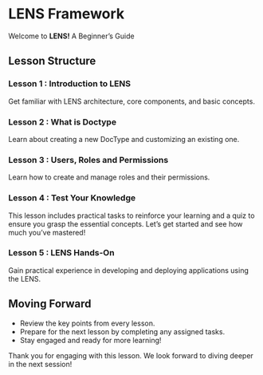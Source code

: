 # LENS Framework

Welcome to **LENS!** A Beginner’s Guide

## Lesson Structure

### Lesson 1 : Introduction to LENS

Get familiar with LENS architecture, core components, and basic concepts.

### Lesson 2 : What is Doctype

Learn about creating a new DocType and customizing an existing one.

### Lesson 3 : Users, Roles and Permissions

Learn how to create and manage roles and their permissions.


### Lesson 4 : Test Your Knowledge

This lesson includes practical tasks to reinforce your learning and a quiz to ensure you grasp the essential concepts. Let’s get started and see how much you’ve mastered!

### Lesson 5 : LENS Hands-On

Gain practical experience in developing and deploying applications using the LENS.

## Moving Forward

-   Review the key points from every lesson.
-   Prepare for the next lesson by completing any assigned tasks.
-   Stay engaged and ready for more learning!

Thank you for engaging with this lesson. We look forward to diving deeper in the next session!
<!--stackedit_data:
eyJoaXN0b3J5IjpbMTAxMDkyMzI5MSw5OTQ5Nzc0OTcsMTAxMD
kyMzI5MSwxMjU1Nzg1NDYzXX0=
-->